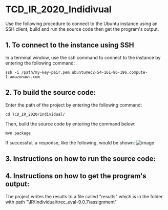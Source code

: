# TCD_IR_2020_Indidivual

Use the following procedure to connect to the Ubuntu instance using an SSH client, build and run the source code then get the program's output.

## 1. To connect to the instance using SSH
In a terminal window, use the ssh command to connect to the instance by entering the following command:
```shell
ssh -i /path/my-key-pair.pem ubuntu@ec2-54-161-86-196.compute-1.amazonaws.com
```
## 2. To build the source code:
Enter the path of the project by entering the following command:
```shell
cd TCD_IR_2020/Individual/
```
Then, build the source code by entering the command below:
```shell
mvn package
```
If successful, a response, like the following, would be shown:
![image](https://github.com/YanSen1996/TCD_IR_2020/tree/master/images/build_success.jpg)


## 3. Instructions on how to run the source code:



## 4. Instructions on how to get the program's output:

  The project writes the results to a file called "results" which is in the folder with path "\IR\Individual\trec_eval-9.0.7\assignment\"
